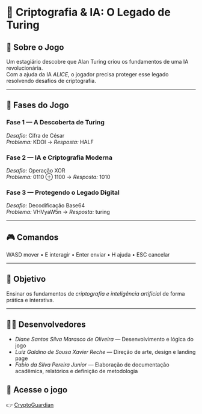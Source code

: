 # 🔐 Criptografia & IA: O Legado de Turing

## 🧠 Sobre o Jogo
Um estagiário descobre que Alan Turing criou os fundamentos de uma IA revolucionária.  
Com a ajuda da IA *ALICE*, o jogador precisa proteger esse legado resolvendo desafios de criptografia.

---

## 🧩 Fases do Jogo

### Fase 1 — A Descoberta de Turing
*Desafio:* Cifra de César  
*Problema:* KDOI → *Resposta:* HALF

### Fase 2 — IA e Criptografia Moderna
*Desafio:* Operação XOR  
*Problema:* 0110 ⊕ 1100 → *Resposta:* 1010

### Fase 3 — Protegendo o Legado Digital
*Desafio:* Decodificação Base64  
*Problema:* VHVyaW5n → *Resposta:* turing

---

## 🎮 Comandos
WASD mover • E interagir • Enter enviar • H ajuda • ESC cancelar  

---

## 🎯 Objetivo
Ensinar os fundamentos de *criptografia e inteligência artificial* de forma prática e interativa.

---

## 👩‍💻 Desenvolvedores
- *Diane Santos Silva Marasco de Oliveira* — Desenvolvimento e lógica do jogo  
- *Luiz Galdino de Sousa Xavier Reche* — Direção de arte, design e landing page  
- *Fabio da Silva Pereira Junior*
— Elaboração de documentação acadêmica, relatórios e definição de metodologia

## 🔗 Acesse o jogo
👉 [CryptoGuardian](https://diane-young.github.io/CryptoGuardian)
